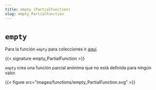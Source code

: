 ```yaml
---
title: empty (PartialFunction)
slug: empty_PartialFunction
---
```


# `empty`

Para la función `empty` para colecciones ir [aquí](../empty_collections).

{{< signature empty_PartialFunction >}}

`empty` crea una función parcial anónima que no está definida para ningún valor.

{{< figure src="images/functions/empty_PartialFunction.svg" >}}
